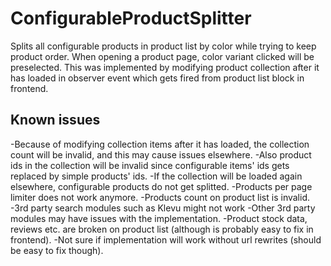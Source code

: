 # ConfigurableProductSplitter

Splits all configurable products in product list by color while trying to keep product order. When opening a product page, color variant clicked will be preselected. This was implemented by modifying product collection after it has loaded in observer event which gets fired from product list block in frontend.

## Known issues 

-Because of modifying collection items after it has loaded, the collection count will be invalid, and this may cause issues elsewhere. 
-Also product ids in the collection will be invalid since configurable items' ids gets replaced by simple products' ids. 
-If the collection will be loaded again elsewhere, configurable products do not get splitted. 
-Products per page limiter does not work anymore. 
-Products count on product list is invalid. 
-3rd party search modules such as Klevu might not work 
-Other 3rd party modules may have issues with the implementation. 
-Product stock data, reviews etc. are broken on product list (although is probably easy to fix in frontend). 
-Not sure if implementation will work without url rewrites (should be easy to fix though).
